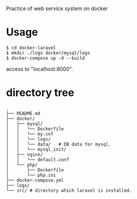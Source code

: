 Practice of web service system on docker

# Usage
```
$ cd docker-laravel
$ mkdir ./logs docker/mysql/logs
$ docker-compose up -d --build
```
access to "localhost:8000".

# directory tree
```
.
├── README.md
├── docker/
│   ├── mysql/
│   │   └── Dockerfile
│   │   └── my.cnf
│   │   └── logs/
│   │   └── data/	# DB data for mysql.
│   │   └── mysql_init/
│   ├── nginx/
│   │   └── default.conf
│   └── php/
│       ├── Dockerfile
│       └── php.ini
├── docker-compose.yml
├── logs/
└── src/ # directory which laravel is installed.
```
